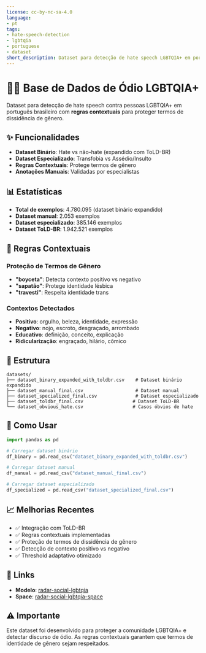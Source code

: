 ```yaml
---
license: cc-by-nc-sa-4.0
language:
- pt
tags:
- hate-speech-detection
- lgbtqia
- portuguese
- dataset
short_description: Dataset para detecção de hate speech LGBTQIA+ em português
---
```


# 🏳️‍🌈 Base de Dados de Ódio LGBTQIA+

Dataset para detecção de hate speech contra pessoas LGBTQIA+ em português brasileiro com **regras contextuais** para proteger termos de dissidência de gênero.

## ✨ Funcionalidades

- **Dataset Binário**: Hate vs não-hate (expandido com ToLD-BR)
- **Dataset Especializado**: Transfobia vs Assédio/Insulto
- **Regras Contextuais**: Protege termos de gênero
- **Anotações Manuais**: Validadas por especialistas

## 📊 Estatísticas

- **Total de exemplos**: 4.780.095 (dataset binário expandido)
- **Dataset manual**: 2.053 exemplos
- **Dataset especializado**: 385.146 exemplos
- **Dataset ToLD-BR**: 1.942.521 exemplos

## 🎯 Regras Contextuais

### Proteção de Termos de Gênero
- **"boyceta"**: Detecta contexto positivo vs negativo
- **"sapatão"**: Protege identidade lésbica
- **"travesti"**: Respeita identidade trans

### Contextos Detectados
- **Positivo**: orgulho, beleza, identidade, expressão
- **Negativo**: nojo, escroto, desgraçado, arrombado
- **Educativo**: definição, conceito, explicação
- **Ridicularização**: engraçado, hilário, cômico

## 📁 Estrutura

```
datasets/
├── dataset_binary_expanded_with_toldbr.csv    # Dataset binário expandido
├── dataset_manual_final.csv                   # Dataset manual
├── dataset_specialized_final.csv              # Dataset especializado
├── dataset_toldbr_final.csv                  # Dataset ToLD-BR
└── dataset_obvious_hate.csv                  # Casos óbvios de hate
```

## 🚀 Como Usar

```python
import pandas as pd

# Carregar dataset binário
df_binary = pd.read_csv("dataset_binary_expanded_with_toldbr.csv")

# Carregar dataset manual
df_manual = pd.read_csv("dataset_manual_final.csv")

# Carregar dataset especializado
df_specialized = pd.read_csv("dataset_specialized_final.csv")
```

## 📈 Melhorias Recentes

- ✅ Integração com ToLD-BR
- ✅ Regras contextuais implementadas
- ✅ Proteção de termos de dissidência de gênero
- ✅ Detecção de contexto positivo vs negativo
- ✅ Threshold adaptativo otimizado

## 🔗 Links

- **Modelo**: [radar-social-lgbtqia](https://huggingface.co/Veronyka/radar-social-lgbtqia)
- **Space**: [radar-social-lgbtqia-space](https://huggingface.co/spaces/Veronyka/radar-social-lgbtqia-space)

## ⚠️ Importante

Este dataset foi desenvolvido para proteger a comunidade LGBTQIA+ e detectar discurso de ódio. As regras contextuais garantem que termos de identidade de gênero sejam respeitados.
